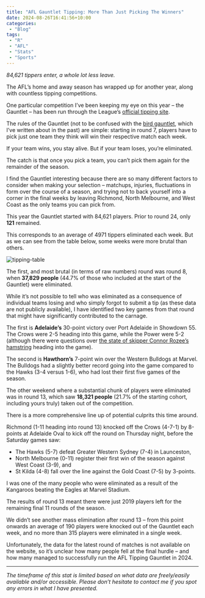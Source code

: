 ```yaml
---
title: "AFL Gauntlet Tipping: More Than Just Picking The Winners"
date: 2024-08-26T16:41:56+10:00
categories:
 - "Blog"
tags:
 - "R"
 - "AFL" 
 - "Stats"
 - "Sports"
---
```


*84,621 tippers enter, a whole lot less leave.*

<!--more-->

The AFL’s home and away season has wrapped up for another year, along with countless tipping competitions.

One particular competition I’ve been keeping my eye on this year – the Gauntlet – has been run through the League’s [official tipping site](https://tipping.afl.com.au/landing/index.html#/landing).

The rules of the Gauntlet (not to be confused with the [bird gauntlet](https://www.lincolntracy.com/posts/running-the-gauntlet/), which I’ve written about in the past) are simple: starting in round 7, players have to pick just one team they think will win their respective match each week. 

If your team wins, you stay alive. But if your team loses, you’re eliminated. 

The catch is that once you pick a team, you can’t pick them again for the remainder of the season. 

I find the Gauntlet interesting because there are so many different factors to consider when making your selection – matchups, injuries, fluctuations in form over the course of a season, and trying not to back yourself into a corner in the final weeks by leaving Richmond, North Melbourne, and West Coast as the only teams you can pick from.

This year the Gauntlet started with 84,621 players. Prior to round 24, only **121** remained.  

This corresponds to an average of 4971 tippers eliminated each week. But as we can see from the table below, some weeks were more brutal than others.

![tipping-table](/img/content/posts/tipping-table-v1.png)

The first, and most brutal (in terms of raw numbers) round was round 8, when **37,829 people** (44.7% of those who included at the start of the Gauntlet) were eliminated. 

While it’s not possible to tell who was eliminated as a consequence of individual teams losing and who simply forgot to submit a tip (as these data are not publicly available), I have identified two key games from that round that might have significantly contributed to the carnage.

The first is **Adelaide’s** 30-point victory over Port Adelaide in Showdown 55. The Crows were 2-5 heading into this game, while the Power were 5-2 (although there were questions over [the state of skipper Connor Rozee’s hamstring](https://www.afl.com.au/news/1120032/i-made-a-mistake-ken-hinkley-takes-blame-after-port-adelaides-captain-call-on-connor-rozee-backfires) heading into the game).

The second is **Hawthorn’s** 7-point win over the Western Bulldogs at Marvel. The Bulldogs had a slightly better record going into the game compared to the Hawks (3-4 versus 1-6), who had lost their first five games of the season.

The other weekend where a substantial chunk of players were eliminated was in round 13, which saw **18,321 people** (21.7% of the starting cohort, including yours truly) taken out of the competition.  

There is a more comprehensive line up of potential culprits this time around.

Richmond (1-11 heading into round 13) knocked off the Crows (4-7-1) by 8-points at Adelaide Oval to kick off the round on Thursday night, before the Saturday games saw:
- The Hawks (5-7) defeat Greater Western Sydney (7-4) in Launceston, 
- North Melbourne (0-11) register their first win of the season against West Coast (3-9), and 
- St Kilda (4-8) fall over the line against the Gold Coast (7-5) by 3-points. 

I was one of the many people who were eliminated as a result of the Kangaroos beating the Eagles at Marvel Stadium. 

The results of round 13 meant there were just 2019 players left for the remaining final 11 rounds of the season. 

We didn’t see another mass elimination after round 13 – from this point onwards an average of 190 players were knocked out of the Gauntlet each week, and no more than 315 players were eliminated in a single week. 

Unfortunately, the data for the latest round of matches is not available on the website, so it’s unclear how many people fell at the final hurdle – and how many managed to successfully run the AFL Tipping Gauntlet in 2024. 

--- 

*The timeframe of this stat is limited based on what data are freely/easily available and/or accessible. Please don’t hesitate to contact me if you spot any errors in what I have presented.*